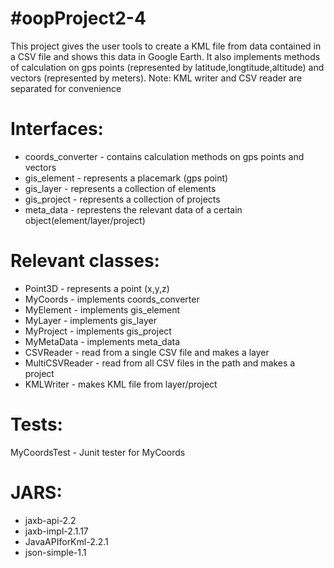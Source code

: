 #oopProject2-4
========
This project gives the user tools to create a KML file from data contained in a CSV file and shows this data in Google Earth.
It also implements methods of calculation on gps points (represented by latitude,longtitude,altitude) and vectors (represented by meters).
Note: KML writer and CSV reader are separated for convenience

Interfaces:
========
- coords_converter - contains calculation methods on gps points and vectors
- gis_element - represents a placemark (gps point)
- gis_layer - represents a collection of elements
- gis_project - represents a collection of projects
- meta_data - represtens the relevant data of a certain object(element/layer/project)

Relevant classes:
========
- Point3D - represents a point (x,y,z)
- MyCoords - implements coords_converter
- MyElement - implements gis_element
- MyLayer - implements gis_layer
- MyProject - implements gis_project
- MyMetaData - implements meta_data
- CSVReader - read from a single CSV file and makes a layer
- MultiCSVReader - read from all CSV files in the path and makes a project
- KMLWriter - makes KML file from layer/project

Tests:
========
MyCoordsTest - Junit tester for MyCoords

JARS:
========
- jaxb-api-2.2
- jaxb-impl-2.1.17
- JavaAPIforKml-2.2.1
- json-simple-1.1
